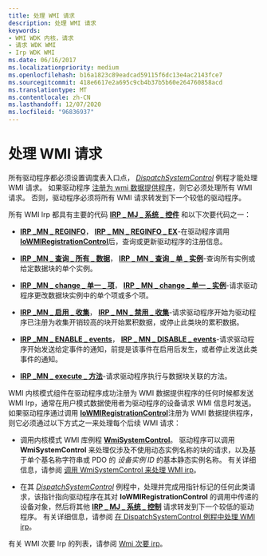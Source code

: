 ```yaml
---
title: 处理 WMI 请求
description: 处理 WMI 请求
keywords:
- WMI WDK 内核，请求
- 请求 WDK WMI
- Irp WDK WMI
ms.date: 06/16/2017
ms.localizationpriority: medium
ms.openlocfilehash: b16a1823c89eadcad59115f6dc13e4ac2143fce7
ms.sourcegitcommit: 418e6617e2a695c9cb4b37b5b60e264760858acd
ms.translationtype: MT
ms.contentlocale: zh-CN
ms.lasthandoff: 12/07/2020
ms.locfileid: "96836937"
---
```

# <a name="handling-wmi-requests"></a>处理 WMI 请求





所有驱动程序都必须设置调度表入口点， [*DispatchSystemControl*](/windows-hardware/drivers/ddi/wdm/nc-wdm-driver_dispatch) 例程才能处理 WMI 请求。 如果驱动程序 [注册为 wmi 数据提供程序](registering-as-a-wmi-data-provider.md)，则它必须处理所有 WMI 请求。 否则，驱动程序必须将所有 WMI 请求转发到下一个较低的驱动程序。

所有 WMI Irp 都具有主要的代码 [**IRP \_ MJ \_ 系统 \_ 控件**](./irp-mj-system-control.md) 和以下次要代码之一：

-   [**IRP \_MN \_ REGINFO**](irp-mn-reginfo.md)， [**IRP \_ MN \_ REGINFO \_ EX**](irp-mn-reginfo-ex.md)-在驱动程序调用 [**IoWMIRegistrationControl**](/windows-hardware/drivers/ddi/wdm/nf-wdm-iowmiregistrationcontrol)后，查询或更新驱动程序的注册信息。

-   [**IRP \_MN \_ 查询 \_ 所有 \_ 数据**](irp-mn-query-all-data.md)， [**IRP \_ MN \_ 查询 \_ 单 \_ 实例**](irp-mn-query-single-instance.md)-查询所有实例或给定数据块的单个实例。

-   [**IRP \_MN \_ change \_ 单一 \_ 项**](irp-mn-change-single-item.md)， [**IRP \_ MN \_ change \_ 单一 \_ 实例**](irp-mn-change-single-instance.md)-请求驱动程序更改数据块实例中的单个项或多个项。

-   [**IRP \_MN \_ 启用 \_ 收集**](irp-mn-enable-collection.md)， [**IRP \_ MN \_ 禁用 \_ 收集**](irp-mn-disable-collection.md)-请求驱动程序开始为驱动程序已注册为收集开销较高的块开始累积数据，或停止此类块的累积数据。

-   [**IRP \_MN \_ ENABLE \_ events**](irp-mn-enable-events.md)， [**IRP \_ MN \_ DISABLE \_ events**](irp-mn-disable-events.md)-请求驱动程序开始发送给定事件的通知，前提是该事件在启用后发生，或者停止发送此类事件的通知。

-   [**IRP \_MN \_ execute \_ 方法**](irp-mn-execute-method.md)-请求驱动程序执行与数据块关联的方法。

WMI 内核模式组件在驱动程序成功注册为 WMI 数据提供程序的任何时候都发送 WMI Irp，通常在用户模式数据使用者为驱动程序的设备请求 WMI 信息时发送。 如果驱动程序通过调用 [**IoWMIRegistrationControl**](/windows-hardware/drivers/ddi/wdm/nf-wdm-iowmiregistrationcontrol)注册为 WMI 数据提供程序，则它必须通过以下方式之一来处理每个后续 WMI 请求：

-   调用内核模式 WMI 库例程 [**WmiSystemControl**](/windows-hardware/drivers/ddi/wmilib/nf-wmilib-wmisystemcontrol)。 驱动程序可以调用 **WmiSystemControl** 来处理仅涉及不使用动态实例名称的块的请求，以及基于单个基名称字符串或 PDO 的 *设备实例 ID* 的基本静态实例名称。 有关详细信息，请参阅 [调用 WmiSystemControl 来处理 WMI irp](calling-wmisystemcontrol-to-handle-wmi-irps.md)。

-   在其 [*DispatchSystemControl*](/windows-hardware/drivers/ddi/wdm/nc-wdm-driver_dispatch) 例程中，处理并完成用指针标记的任何此类请求，该指针指向驱动程序在其对 **IoWMIRegistrationControl** 的调用中传递的设备对象，然后将其他 [**IRP \_ MJ \_ 系统 \_ 控制**](./irp-mj-system-control.md) 请求转发到下一个较低的驱动程序。 有关详细信息，请参阅 [在 DispatchSystemControl 例程中处理 WMI irp](processing-wmi-irps-in-a-dispatchsystemcontrol-routine.md)。

有关 WMI 次要 Irp 的列表，请参阅 [Wmi 次要 irp](wmi-minor-irps.md)。 
